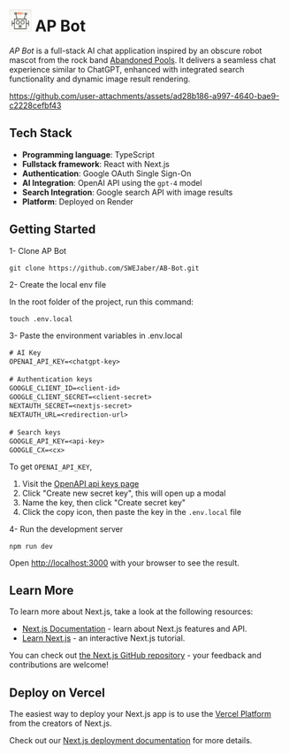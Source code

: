 
<h1 align="left">
  <img src="./public/ap-bot.webp" alt="AP Bot Logo" width="40" />
  AP Bot
</h1>

_AP Bot_ is a full-stack AI chat application inspired by an obscure robot mascot from the rock band <a href="https://www.discogs.com/artist/309052-Abandoned-Pools" target="_blank" rel="noopener noreferrer">Abandoned Pools</a>. It delivers a seamless chat experience similar to ChatGPT, enhanced with integrated search functionality and dynamic image result rendering.


https://github.com/user-attachments/assets/ad28b186-a997-4640-bae9-c2228cefbf43


## Tech Stack
- **Programming language**: TypeScript
- **Fullstack framework**: React with Next.js
- **Authentication**: Google OAuth Single Sign-On
- **AI Integration**: OpenAI API using the `gpt-4` model
- **Search Integration**: Google search API with image results
- **Platform**: Deployed on Render

## Getting Started

1- Clone AP Bot
```
git clone https://github.com/SWEJaber/AB-Bot.git
```

2- Create the local env file

In the root folder of the project, run this command:
```
touch .env.local
```

3- Paste the environment variables in .env.local
```
# AI Key
OPENAI_API_KEY=<chatgpt-key>

# Authentication keys
GOOGLE_CLIENT_ID=<client-id>
GOOGLE_CLIENT_SECRET=<client-secret>
NEXTAUTH_SECRET=<nextjs-secret>
NEXTAUTH_URL=<redirection-url>

# Search keys
GOOGLE_API_KEY=<api-key>
GOOGLE_CX=<cx>
```


To get `OPENAI_API_KEY`, 

   1. Visit the [OpenAPI api keys page](https://platform.openai.com/api-keys)
   2. Click "Create new secret key", this will open up a modal
   3. Name the key, then click "Create secret key"
   4. Click the copy icon, then paste the key in the `.env.local` file

4- Run the development server
```
npm run dev
```


Open [http://localhost:3000](http://localhost:3000) with your browser to see the result.


## Learn More

To learn more about Next.js, take a look at the following resources:

- [Next.js Documentation](https://nextjs.org/docs) - learn about Next.js features and API.
- [Learn Next.js](https://nextjs.org/learn) - an interactive Next.js tutorial.

You can check out [the Next.js GitHub repository](https://github.com/vercel/next.js) - your feedback and contributions are welcome!

## Deploy on Vercel

The easiest way to deploy your Next.js app is to use the [Vercel Platform](https://vercel.com/new?utm_medium=default-template&filter=next.js&utm_source=create-next-app&utm_campaign=create-next-app-readme) from the creators of Next.js.

Check out our [Next.js deployment documentation](https://nextjs.org/docs/app/building-your-application/deploying) for more details.

